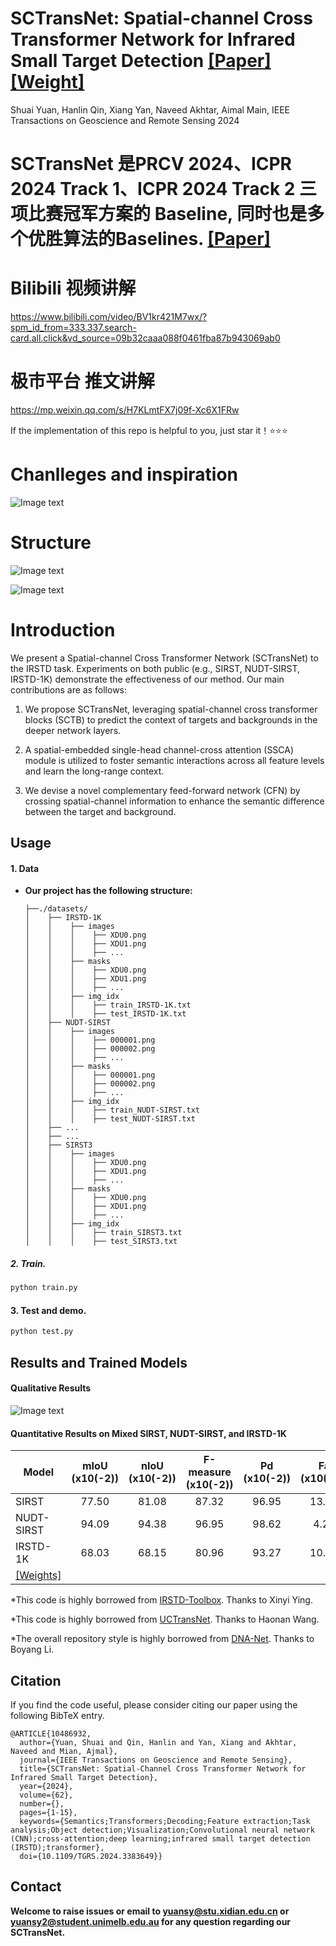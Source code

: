 # SCTransNet: Spatial-channel Cross Transformer Network for Infrared Small Target Detection [[Paper]](https://ieeexplore.ieee.org/document/10486932) [[Weight]](https://drive.google.com/file/d/1Kxs2wKG2uq2YiGJOBGWoVz7B1-8DJoz3/view?usp=sharing)

Shuai Yuan, Hanlin Qin, Xiang Yan, Naveed Akhtar, Aimal Main, IEEE Transactions on Geoscience and Remote Sensing 2024 

# SCTransNet 是PRCV 2024、ICPR 2024 Track 1、ICPR 2024 Track 2 三项比赛冠军方案的 Baseline, 同时也是多个优胜算法的Baselines. [[Paper]](https://arxiv.org/abs/2408.09615)

# Bilibili 视频讲解
https://www.bilibili.com/video/BV1kr421M7wx/?spm_id_from=333.337.search-card.all.click&vd_source=09b32caaa088f0461fba87b943069ab0

# 极市平台 推文讲解
https://mp.weixin.qq.com/s/H7KLmtFX7j09f-Xc6X1FRw

If the implementation of this repo is helpful to you, just star it！⭐⭐⭐

# Chanlleges and inspiration   
![Image text](https://github.com/xdFai/SCTransNet/blob/main/Fig/picture01.png)

# Structure
![Image text](https://github.com/xdFai/SCTransNet/blob/main/Fig/picture2.png)

![Image text](https://github.com/xdFai/SCTransNet/blob/main/Fig/picture03.png)


# Introduction

We present a Spatial-channel Cross Transformer Network (SCTransNet) to the IRSTD task. Experiments on both public (e.g., SIRST, NUDT-SIRST, IRSTD-1K) demonstrate the effectiveness of our method. Our main contributions are as follows:

1. We propose SCTransNet, leveraging spatial-channel cross transformer blocks (SCTB)  to predict the context of targets and backgrounds in the deeper network layers.

2. A spatial-embedded single-head channel-cross attention (SSCA) module is utilized to foster semantic interactions across all feature levels and learn the long-range context.

3. We devise a novel complementary feed-forward network (CFN) by crossing spatial-channel information to enhance the semantic difference between the target and background.


## Usage

#### 1. Data

* **Our project has the following structure:**
  ```
  ├──./datasets/
  │    ├── IRSTD-1K
  │    │    ├── images
  │    │    │    ├── XDU0.png
  │    │    │    ├── XDU1.png
  │    │    │    ├── ...
  │    │    ├── masks
  │    │    │    ├── XDU0.png
  │    │    │    ├── XDU1.png
  │    │    │    ├── ...
  │    │    ├── img_idx
  │    │    │    ├── train_IRSTD-1K.txt
  │    │    │    ├── test_IRSTD-1K.txt
  │    ├── NUDT-SIRST
  │    │    ├── images
  │    │    │    ├── 000001.png
  │    │    │    ├── 000002.png
  │    │    │    ├── ...
  │    │    ├── masks
  │    │    │    ├── 000001.png
  │    │    │    ├── 000002.png
  │    │    │    ├── ...
  │    │    ├── img_idx
  │    │    │    ├── train_NUDT-SIRST.txt
  │    │    │    ├── test_NUDT-SIRST.txt
  │    ├── ...
  │    ├── ...
  │    ├── SIRST3
  │    │    ├── images
  │    │    │    ├── XDU0.png
  │    │    │    ├── XDU1.png
  │    │    │    ├── ...
  │    │    ├── masks
  │    │    │    ├── XDU0.png
  │    │    │    ├── XDU1.png
  │    │    │    ├── ...
  │    │    ├── img_idx
  │    │    │    ├── train_SIRST3.txt
  │    │    │    ├── test_SIRST3.txt
  
  ```


##### 2. Train.
```bash
python train.py
```

#### 3. Test and demo.
```bash
python test.py
```

## Results and Trained Models

#### Qualitative Results
![Image text](https://github.com/xdFai/SCTransNet/blob/main/Fig/picture06.png)




#### Quantitative Results on Mixed SIRST, NUDT-SIRST, and IRSTD-1K

| Model         | mIoU (x10(-2)) | nIoU (x10(-2)) | F-measure (x10(-2))| Pd (x10(-2))|  Fa (x10(-6))|
| ------------- |:-------------:|:-----:|:-----:|:-----:|:-----:|
| SIRST    | 77.50  |  81.08 | 87.32 | 96.95 | 13.92 |
| NUDT-SIRST    | 94.09  |  94.38 | 96.95 | 98.62 | 4.29  | 
| IRSTD-1K      | 68.03  |  68.15 | 80.96 | 93.27 | 10.74 |
| [[Weights]](https://drive.google.com/file/d/1Kxs2wKG2uq2YiGJOBGWoVz7B1-8DJoz3/view?usp=sharing)|


*This code is highly borrowed from [IRSTD-Toolbox](https://github.com/XinyiYing/BasicIRSTD). Thanks to Xinyi Ying.

*This code is highly borrowed from [UCTransNet](https://github.com/McGregorWwww/UCTransNet). Thanks to Haonan Wang.

*The overall repository style is highly borrowed from [DNA-Net](https://github.com/YeRen123455/Infrared-Small-Target-Detection). Thanks to Boyang Li.

## Citation

If you find the code useful, please consider citing our paper using the following BibTeX entry.

```
@ARTICLE{10486932,
  author={Yuan, Shuai and Qin, Hanlin and Yan, Xiang and Akhtar, Naveed and Mian, Ajmal},
  journal={IEEE Transactions on Geoscience and Remote Sensing}, 
  title={SCTransNet: Spatial-Channel Cross Transformer Network for Infrared Small Target Detection}, 
  year={2024},
  volume={62},
  number={},
  pages={1-15},
  keywords={Semantics;Transformers;Decoding;Feature extraction;Task analysis;Object detection;Visualization;Convolutional neural network (CNN);cross-attention;deep learning;infrared small target detection (IRSTD);transformer},
  doi={10.1109/TGRS.2024.3383649}}
```


## Contact
**Welcome to raise issues or email to [yuansy@stu.xidian.edu.cn](yuansy@stu.xidian.edu.cn) or [yuansy2@student.unimelb.edu.au](yuansy2@student.unimelb.edu.au) for any question regarding our SCTransNet.**









